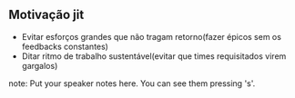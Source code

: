 ##  Motivação jit

* Evitar esforços grandes que não tragam retorno(fazer épicos sem os feedbacks constantes)
* Ditar ritmo de trabalho sustentável(evitar que times requisitados virem gargalos)

note:
    Put your speaker notes here.
    You can see them pressing 's'.
